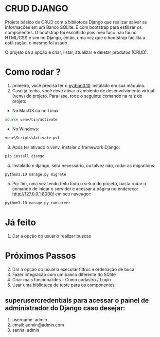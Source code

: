 # CRUD DJANGO
Projeto básico de CRUD com a biblioteca Django que realizar salvar as informações em um Banco SQLite. E com bootstrap para estilizar os componentes. O bootstrap foi escolhido pois meu foco não foi no HTML/CSS e sim no Django, então, uma vez que o bootstrap facilita a estilização, o mesmo foi usado

O projeto dá a opção e criar, listar, atualizar e deletar produtos (CRUD).

# Como rodar ?
1. primeiro, você precisa ter o [python3.10](https://www.python.org/downloads/release/python-3103/) instalado em sua máquina.
2. Caso já tenha, você deve ativar o ambiente de desenvolvimento virtual (venv) do projeto. Para isse, rode o seguinte comando na raíz do projeto:

- No MacOS ou no Linux

```bash
source venv/bin/activate  
```
- No Windows:

```PowerShell
venv\Scripts\Activate.ps1
```

3. Após ter ativado o venv, instalar o framework Django:

```bash
pip install django
```
4. Instalado o django, será necessário, ou talvez não, rodar as migrations:

```bash
python3.10 manage.py migrate
```

5. Por fim, uma vez tendo feito todo o setup do projeto, basta rodar o comando de inicar o servidor e acessar a página no endereço: http://127.0.0.1:8000/ em seu naveagor:
```bash
python3.10 manage.py runserver
```

# Já feito
1. Dar a opção do usuário realizar buscas


# Próximos Passos
2. Dar a opção do usuário executar filtros e ordenação de buca
3. Fazer integração com um banco diferente do SQlite
4. Criar mais funcionalides - Como cadastro / Login
5. Usar uma biblioteca de teste para os componentes


## superusercredentials para acessar o painel de administrador do Django caso desejar:
1. username: admin
2. email: admin@admin.com
3. senha: admin